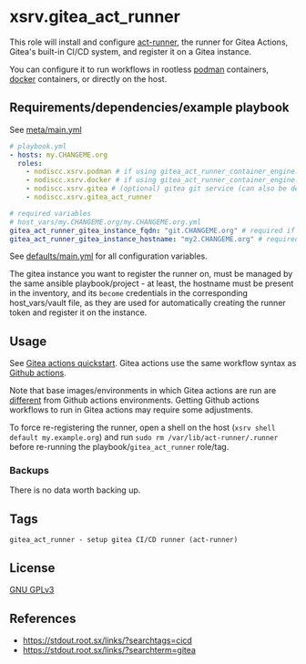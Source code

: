 # xsrv.gitea_act_runner

This role will install and configure [act-runner](https://docs.gitea.com/next/usage/actions/act-runner), the runner for Gitea Actions, Gitea's built-in CI/CD system, and register it on a Gitea instance.

You can configure it to run workflows in rootless [podman](../podman) containers, [docker](https://gitlab.com/nodiscc/toolbox/-/tree/master/ARCHIVE/ANSIBLE-COLLECTION/roles/docker) containers, or directly on the host.


## Requirements/dependencies/example playbook

See [meta/main.yml](meta/main.yml)

```yaml
# playbook.yml
- hosts: my.CHANGEME.org
  roles:
    - nodiscc.xsrv.podman # if using gitea_act_runner_container_engine: "podman" (the default)
    - nodiscc.xsrv.docker # if using gitea_act_runner_container_engine: "docker"
    - nodiscc.xsrv.gitea # (optional) gitea git service (can also be deployed to a different host)
    - nodiscc.xsrv.gitea_act_runner

# required variables
# host_vars/my.CHANGEME.org/my.CHANGEME.org.yml
gitea_act_runner_gitea_instance_fqdn: "git.CHANGEME.org" # required if the runner and gitea instance are on different hosts
gitea_act_runner_gitea_instance_hostname: "my2.CHANGEME.org" # required if the runner and gitea instance are on different hosts
```

See [defaults/main.yml](defaults/main.yml) for all configuration variables.

The gitea instance you want to register the runner on, must be managed by the same ansible playbook/project - at least, the hostname must be present in the inventory, and its `become` credentials in the corresponding host_vars/vault file, as they are used for automatically creating the runner token and register it on the instance.


## Usage

See [Gitea actions quickstart](https://docs.gitea.com/next/usage/actions/quickstart). Gitea actions use the same workflow syntax as [Github actions](https://docs.github.com/en/actions/using-workflows/workflow-syntax-for-github-actions).

Note that base images/environments in which Gitea actions are run are [different](https://docs.gitea.com/next/usage/actions/act-runner#labels) from Github actions environments. Getting Github actions workflows to run in Gitea actions may require some adjustments.

To force re-registering the runner, open a shell on the host (`xsrv shell default my.example.org`) and run `sudo rm /var/lib/act-runner/.runner` before re-running the playbook/`gitea_act_runner` role/tag.

### Backups

There is no data worth backing up.


## Tags

<!--BEGIN TAGS LIST-->
```
gitea_act_runner - setup gitea CI/CD runner (act-runner)
```
<!--END TAGS LIST-->


## License

[GNU GPLv3](../../LICENSE)


## References

- https://stdout.root.sx/links/?searchtags=cicd
- https://stdout.root.sx/links/?searchterm=gitea
